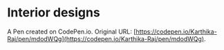 # Interior designs

A Pen created on CodePen.io. Original URL: [https://codepen.io/Karthika-Raj/pen/mdodWQg](https://codepen.io/Karthika-Raj/pen/mdodWQg).

